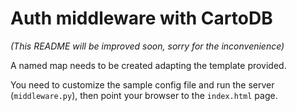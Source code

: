 # Auth middleware with CartoDB

*(This README will be improved soon, sorry for the inconvenience)*

A named map needs to be created adapting the template provided.

You need to customize the sample config file and run the server (`middleware.py`), then point your browser to the `index.html` page.
